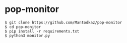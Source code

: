 # pop-monitor

```
$ git clone https://github.com/Mantodkaz/pop-monitor
$ cd pop-monitor
$ pip install -r requirements.txt
$ python3 monitor.py
```
